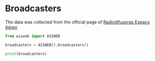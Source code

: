 # Broadcasters

The data was collected from the official page of [Radiodifusoras Espaço Aéreo](https://aisweb.decea.mil.br/?i=espaco-aereo&p=radiod) 

```python
from aisweb import AISWEB

broadcasters = AISWEB().broadcasters()

print(broadcasters)
```